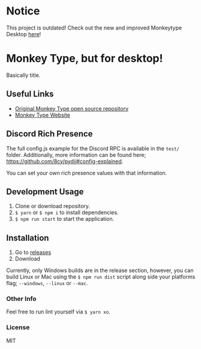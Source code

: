 # Notice

This project is outdated! Check out the new and improved Monkeytype Desktop [here](https://github.com/Fuwn/monkeytype-desktop)!

# Monkey Type, but for desktop!
Basically title.

## Useful Links
- [Original Monkey Type open source repository](https://github.com/Miodec/monkey-type)
- [Monkey Type Website](https://monkey-type.com/)

## Discord Rich Presence
The full config.js example for the Discord RPC is available in the `test/` folder. Additionally, more information can be found here; https://github.com/8cy/pydii#config-explained.

You can set your own rich presence values with that information.

## Development Usage
1. Clone or download repository.
2. `$ yarn` or `$ npm i` to install dependencies.
3. `$ npm run start` to start the application.

## Installation
1. Go to [releases](https://github.com/fuwn/monkey-type-desktop/releases)
2. Download

Currently, only Windows builds are in the release section, however, you can build Linux or Mac using the `$ npm run dist` script along side your platforms flag; `--windows`, `--linux` or `--mac`.

### Other Info
Feel free to run lint yourself via `$ yarn xo`.

### License
MIT
